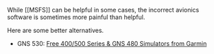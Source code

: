 While [[MSFS]] can be helpful in some cases, the incorrect avionics software is sometimes more painful than helpful.

Here are some better alternatives.

- GNS 530: [Free 400/500 Series & GNS 480 Simulators from Garmin](https://www8.garmin.com/include/SimulatorPopup.html)